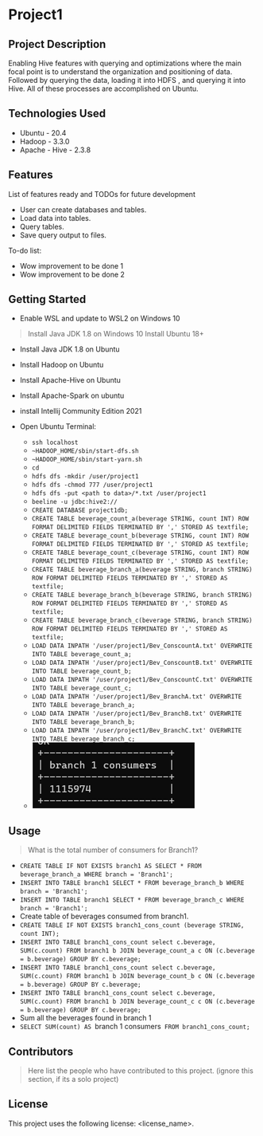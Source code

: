 # Project1

## Project Description
Enabling Hive features with querying and optimizations where the main focal point is to understand the organization and positioning of data. Followed by querying the data, loading it into HDFS , and querying it into Hive. All of these processes are accomplished on Ubuntu.

## Technologies Used
* Ubuntu - 20.4
* Hadoop - 3.3.0
* Apache - Hive - 2.3.8

## Features
List of features ready and TODOs for future development

  * User can create databases and tables.
  * Load data into tables.
  * Query tables.
  * Save query output to files.
  
  To-do list:

  * Wow improvement to be done 1
  * Wow improvement to be done 2

## Getting Started
- Enable WSL and update to WSL2 on Windows 10
> Install Java JDK 1.8 on Windows 10
> Install Ubuntu 18+
- Install Java JDK 1.8 on Ubuntu
- Install Hadoop on Ubuntu
- Install Apache-Hive on Ubuntu
- Install Apache-Spark on ubuntu
- install Intellij Community Edition 2021
- Open Ubuntu Terminal:

  - `ssh localhost`
  - `~HADOOP_HOME/sbin/start-dfs.sh`
  - `~HADOOP_HOME/sbin/start-yarn.sh`
  - `cd`
  - `hdfs dfs -mkdir /user/project1`
  - `hdfs dfs -chmod 777 /user/project1`
  - `hdfs dfs -put <path to data>/*.txt /user/project1`
  - `beeline -u jdbc:hive2://`
  - `CREATE DATABASE project1db;`
  - `CREATE TABLE beverage_count_a(beverage STRING, count INT) ROW FORMAT DELIMITED FIELDS TERMINATED BY ',' STORED AS textfile;`
  - `CREATE TABLE beverage_count_b(beverage STRING, count INT) ROW FORMAT DELIMITED FIELDS TERMINATED BY ',' STORED AS textfile;`
  - `CREATE TABLE beverage_count_c(beverage STRING, count INT) ROW FORMAT DELIMITED FIELDS TERMINATED BY ',' STORED AS textfile;`
  - `CREATE TABLE beverage_branch_a(beverage STRING, branch STRING) ROW FORMAT DELIMITED FIELDS TERMINATED BY ',' STORED AS textfile;`
  - `CREATE TABLE beverage_branch_b(beverage STRING, branch STRING) ROW FORMAT DELIMITED FIELDS TERMINATED BY ',' STORED AS textfile;`
  - `CREATE TABLE beverage_branch_c(beverage STRING, branch STRING) ROW FORMAT DELIMITED FIELDS TERMINATED BY ',' STORED AS textfile;`
  - `LOAD DATA INPATH '/user/project1/Bev_ConscountA.txt' OVERWRITE INTO TABLE beverage_count_a;`
  - `LOAD DATA INPATH '/user/project1/Bev_ConscountB.txt' OVERWRITE INTO TABLE beverage_count_b;`
  - `LOAD DATA INPATH '/user/project1/Bev_ConscountC.txt' OVERWRITE INTO TABLE beverage_count_c;`
  - `LOAD DATA INPATH '/user/project1/Bev_BranchA.txt' OVERWRITE INTO TABLE beverage_branch_a;`
  - `LOAD DATA INPATH '/user/project1/Bev_BranchB.txt' OVERWRITE INTO TABLE beverage_branch_b;`
  - `LOAD DATA INPATH '/user/project1/Bev_BranchC.txt' OVERWRITE INTO TABLE beverage_branch_c;`
  - ![image](https://github.com/kcheruiyot/p1/blob/main/Scenario1a.PNG)

## Usage
> What is the total number of consumers for Branch1?

- `CREATE TABLE IF NOT EXISTS branch1 AS SELECT * FROM beverage_branch_a WHERE branch = 'Branch1';`
- `INSERT INTO TABLE branch1 SELECT * FROM beverage_branch_b WHERE branch = 'Branch1';`
- `INSERT INTO TABLE branch1 SELECT * FROM beverage_branch_c WHERE branch = 'Branch1';`
- Create table of beverages consumed from branch1.
- `CREATE TABLE IF NOT EXISTS branch1_cons_count (beverage STRING, count INT);`
- `INSERT INTO TABLE branch1_cons_count select c.beverage, SUM(c.count) FROM branch1 b JOIN beverage_count_a c ON (c.beverage = b.beverage) GROUP BY c.beverage;`
- `INSERT INTO TABLE branch1_cons_count select c.beverage, SUM(c.count) FROM branch1 b JOIN beverage_count_b c ON (c.beverage = b.beverage) GROUP BY c.beverage;`
- `INSERT INTO TABLE branch1_cons_count select c.beverage, SUM(c.count) FROM branch1 b JOIN beverage_count_c c ON (c.beverage = b.beverage) GROUP BY c.beverage;`
- Sum all the beverages found in branch 1
- `SELECT SUM(count) AS `branch 1 consumers` FROM branch1_cons_count;`

## Contributors
> Here list the people who have contributed to this project. (ignore this section, if its a solo project)
## License
This project uses the following license: <license_name>.
